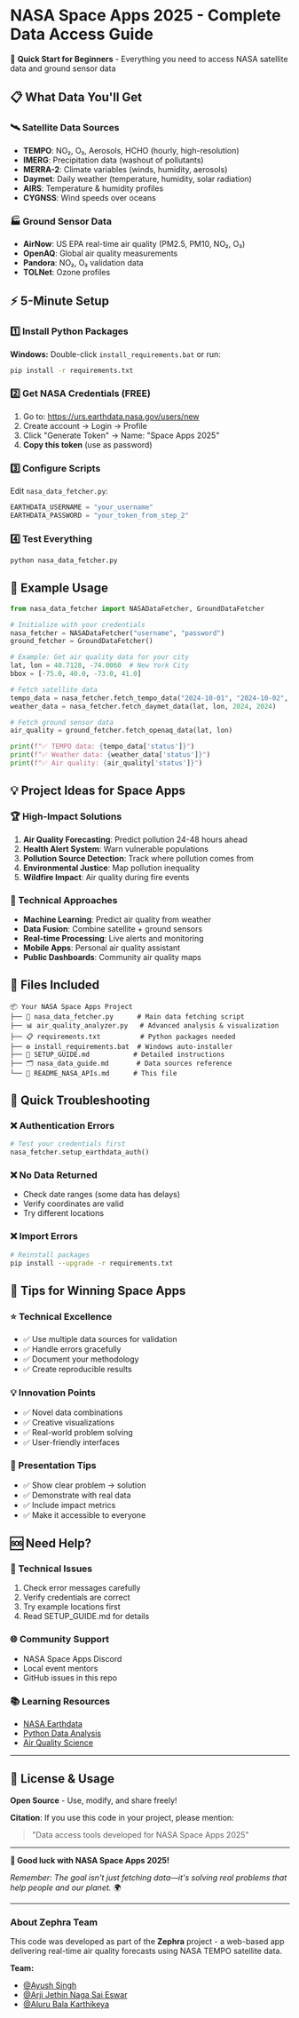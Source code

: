 # NASA Space Apps 2025 - Complete Data Access Guide

🚀 **Quick Start for Beginners** - Everything you need to access NASA satellite data and ground sensor data

## 📋 What Data You'll Get

### 🛰️ Satellite Data Sources
- **TEMPO**: NO₂, O₃, Aerosols, HCHO (hourly, high-resolution)
- **IMERG**: Precipitation data (washout of pollutants)  
- **MERRA-2**: Climate variables (winds, humidity, aerosols)
- **Daymet**: Daily weather (temperature, humidity, solar radiation)
- **AIRS**: Temperature & humidity profiles
- **CYGNSS**: Wind speeds over oceans

### 🏭 Ground Sensor Data
- **AirNow**: US EPA real-time air quality (PM2.5, PM10, NO₂, O₃)
- **OpenAQ**: Global air quality measurements
- **Pandora**: NO₂, O₃ validation data
- **TOLNet**: Ozone profiles

## ⚡ 5-Minute Setup

### 1️⃣ Install Python Packages
**Windows:** Double-click `install_requirements.bat` or run:
```bash
pip install -r requirements.txt
```

### 2️⃣ Get NASA Credentials (FREE)
1. Go to: https://urs.earthdata.nasa.gov/users/new
2. Create account → Login → Profile
3. Click "Generate Token" → Name: "Space Apps 2025"
4. **Copy this token** (use as password)

### 3️⃣ Configure Scripts
Edit `nasa_data_fetcher.py`:
```python
EARTHDATA_USERNAME = "your_username"
EARTHDATA_PASSWORD = "your_token_from_step_2"
```

### 4️⃣ Test Everything
```bash
python nasa_data_fetcher.py
```

## 🚀 Example Usage

```python
from nasa_data_fetcher import NASADataFetcher, GroundDataFetcher

# Initialize with your credentials
nasa_fetcher = NASADataFetcher("username", "password")
ground_fetcher = GroundDataFetcher()

# Example: Get air quality data for your city
lat, lon = 40.7128, -74.0060  # New York City
bbox = [-75.0, 40.0, -73.0, 41.0]

# Fetch satellite data
tempo_data = nasa_fetcher.fetch_tempo_data("2024-10-01", "2024-10-02", bbox)
weather_data = nasa_fetcher.fetch_daymet_data(lat, lon, 2024, 2024)

# Fetch ground sensor data  
air_quality = ground_fetcher.fetch_openaq_data(lat, lon)

print(f"✅ TEMPO data: {tempo_data['status']}")
print(f"✅ Weather data: {weather_data['status']}")
print(f"✅ Air quality: {air_quality['status']}")
```

## 💡 Project Ideas for Space Apps

### 🏆 High-Impact Solutions
1. **Air Quality Forecasting**: Predict pollution 24-48 hours ahead
2. **Health Alert System**: Warn vulnerable populations  
3. **Pollution Source Detection**: Track where pollution comes from
4. **Environmental Justice**: Map pollution inequality
5. **Wildfire Impact**: Air quality during fire events

### 🎯 Technical Approaches
- **Machine Learning**: Predict air quality from weather
- **Data Fusion**: Combine satellite + ground sensors
- **Real-time Processing**: Live alerts and monitoring
- **Mobile Apps**: Personal air quality assistant
- **Public Dashboards**: Community air quality maps

## 📁 Files Included

```
📦 Your NASA Space Apps Project
├── 🐍 nasa_data_fetcher.py      # Main data fetching script
├── 📊 air_quality_analyzer.py   # Advanced analysis & visualization  
├── 📋 requirements.txt          # Python packages needed
├── ⚙️ install_requirements.bat  # Windows auto-installer
├── 📖 SETUP_GUIDE.md           # Detailed instructions
├── 🗂️ nasa_data_guide.md       # Data sources reference
└── 📄 README_NASA_APIs.md      # This file
```

## 🚨 Quick Troubleshooting

### ❌ Authentication Errors
```python
# Test your credentials first
nasa_fetcher.setup_earthdata_auth()
```

### ❌ No Data Returned
- Check date ranges (some data has delays)
- Verify coordinates are valid
- Try different locations

### ❌ Import Errors
```bash
# Reinstall packages
pip install --upgrade -r requirements.txt
```

## 🏅 Tips for Winning Space Apps

### ⭐ Technical Excellence
- ✅ Use multiple data sources for validation
- ✅ Handle errors gracefully
- ✅ Document your methodology
- ✅ Create reproducible results

### 💡 Innovation Points
- ✅ Novel data combinations
- ✅ Creative visualizations  
- ✅ Real-world problem solving
- ✅ User-friendly interfaces

### 🎤 Presentation Tips
- ✅ Show clear problem → solution
- ✅ Demonstrate with real data
- ✅ Include impact metrics
- ✅ Make it accessible to everyone

## 🆘 Need Help?

### 🔧 Technical Issues
1. Check error messages carefully
2. Verify credentials are correct
3. Try example locations first
4. Read SETUP_GUIDE.md for details

### 🌐 Community Support
- NASA Space Apps Discord
- Local event mentors
- GitHub issues in this repo

### 📚 Learning Resources
- [NASA Earthdata](https://earthdata.nasa.gov/learn)
- [Python Data Analysis](https://pandas.pydata.org/docs/)
- [Air Quality Science](https://www.epa.gov/air-quality-analysis)

---

## 📄 License & Usage

**Open Source** - Use, modify, and share freely!

**Citation**: If you use this code in your project, please mention:
> "Data access tools developed for NASA Space Apps 2025"

---

**🚀 Good luck with NASA Space Apps 2025!**

*Remember: The goal isn't just fetching data—it's solving real problems that help people and our planet.* 🌍

---

### About Zephra Team

This code was developed as part of the **Zephra** project - a web-based app delivering real-time air quality forecasts using NASA TEMPO satellite data.

**Team:**
- [@Ayush Singh](https://github.com/ayushsingh08-ds)
- [@Arji Jethin Naga Sai Eswar](https://github.com/ArjiJethin)  
- [@Aluru Bala Karthikeya](https://github.com/alurubalakarthikeya)